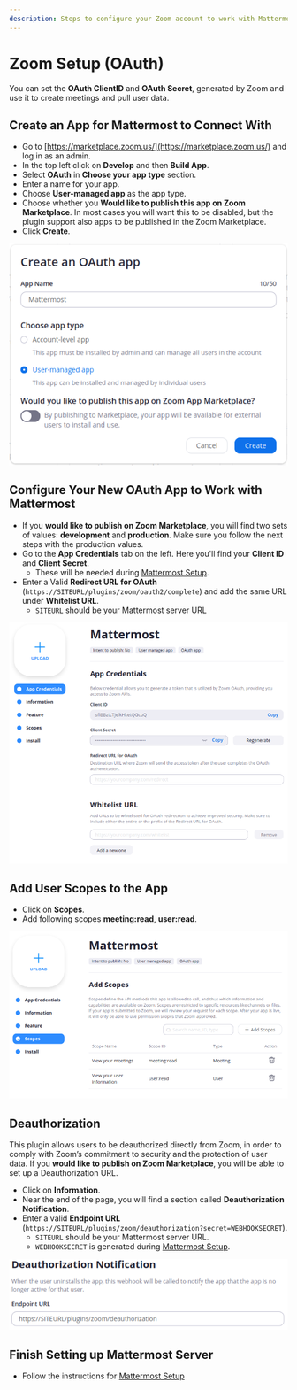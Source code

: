 ```yaml
---
description: Steps to configure your Zoom account to work with Mattermost
---
```


# Zoom Setup \(OAuth\)

You can set the **OAuth ClientID** and **OAuth Secret**, generated by Zoom and use it to create meetings and pull user data.

## Create an App for Mattermost to Connect With

* Go to [https://marketplace.zoom.us/](https://marketplace.zoom.us/) and log in as an admin.
* In the top left click on **Develop** and then **Build App**.
* Select **OAuth** in **Choose your app type** section.
* Enter a name for your app.
* Choose **User-managed app** as the app type.
* Choose whether you **Would like to publish this app on Zoom Marketplace**. In most cases you will want this to be disabled, but the plugin support also apps to be published in the Zoom Marketplace.
* Click **Create**.

![Create an OAuth app screen](../../.gitbook/assets/screenshot-from-2020-06-05-19-31-06.png)

## Configure Your New OAuth App to Work with Mattermost

* If you **would like to publish on Zoom Marketplace**, you will find two sets of values: **development** and **production**. Make sure you follow the next steps with the production values.
* Go to the **App Credentials** tab on the left. Here you'll find your **Client ID** and **Client Secret**.
  * These will be needed during [Mattermost Setup](../mattermost-setup.md).
* Enter a Valid **Redirect URL for OAuth** \(`https://SITEURL/plugins/zoom/oauth2/complete`\) and add the same URL under **Whitelist URL**.
  * `SITEURL` should be your Mattermost server URL

![App Credentials screen](../../.gitbook/assets/screenshot-from-2020-06-05-19-34-13.png)

## Add User Scopes to the App

* Click on **Scopes**.
* Add following scopes **meeting:read**, **user:read**.

![Scopes screen](../../.gitbook/assets/screenshot-from-2020-06-05-19-37-47.png)

## Deauthorization

This plugin allows users to be deauthorized directly from Zoom, in order to comply with Zoom’s commitment to security and the protection of user data. If you **would like to publish on Zoom Marketplace**, you will be able to set up a Deauthorization URL.

* Click on **Information**.
* Near the end of the page, you will find a section called **Deauthorization Notification**.
* Enter a valid **Endpoint URL** \(`https://SITEURL/plugins/zoom/deauthorization?secret=WEBHOOKSECRET`\). 
  * `SITEURL` should be your Mattermost server URL.
  * `WEBHOOKSECRET` is generated during [Mattermost Setup](../mattermost-setup.md).

![Deauthorization Notification section](../../.gitbook/assets/screenshot-from-2020-06-05-20-04-33.png)

## Finish Setting up Mattermost Server

* Follow the instructions for [Mattermost Setup](../mattermost-setup.md)
